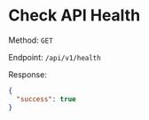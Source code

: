 # Check API Health

Method: `GET`

Endpoint: `/api/v1/health`

Response:

```json
{
  "success": true
}
```
